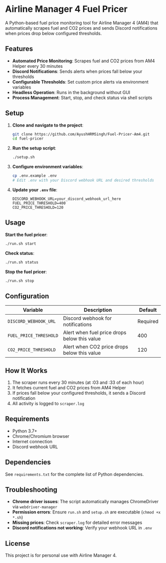 # Airline Manager 4 Fuel Pricer

A Python-based fuel price monitoring tool for Airline Manager 4 (AM4) that automatically scrapes fuel and CO2 prices and sends Discord notifications when prices drop below configured thresholds.

## Features

- **Automated Price Monitoring**: Scrapes fuel and CO2 prices from AM4 Helper every 30 minutes
- **Discord Notifications**: Sends alerts when prices fall below your thresholds
- **Configurable Thresholds**: Set custom price alerts via environment variables
- **Headless Operation**: Runs in the background without GUI
- **Process Management**: Start, stop, and check status via shell scripts

## Setup

1. **Clone and navigate to the project**:
   ```bash
   git clone https://github.com/AyushHRMSingh/Fuel-Pricer-Am4.git
   cd fuel-pricer
   ```

2. **Run the setup script**:
   ```bash
   ./setup.sh
   ```

3. **Configure environment variables**:
   ```bash
   cp .env.example .env
   # Edit .env with your Discord webhook URL and desired thresholds
   ```

4. **Update your `.env` file**:
   ```env
   DISCORD_WEBHOOK_URL=your_discord_webhook_url_here
   FUEL_PRICE_THRESHOLD=400
   CO2_PRICE_THRESHOLD=120
   ```

## Usage

**Start the fuel pricer**:
```bash
./run.sh start
```

**Check status**:
```bash
./run.sh status
```

**Stop the fuel pricer**:
```bash
./run.sh stop
```

## Configuration

| Variable | Description | Default |
|----------|-------------|---------|
| `DISCORD_WEBHOOK_URL` | Discord webhook for notifications | Required |
| `FUEL_PRICE_THRESHOLD` | Alert when fuel price drops below this value | 400 |
| `CO2_PRICE_THRESHOLD` | Alert when CO2 price drops below this value | 120 |

## How It Works

1. The scraper runs every 30 minutes (at :03 and :33 of each hour)
2. It fetches current fuel and CO2 prices from AM4 Helper
3. If prices fall below your configured thresholds, it sends a Discord notification
4. All activity is logged to `scraper.log`

## Requirements

- Python 3.7+
- Chrome/Chromium browser
- Internet connection
- Discord webhook URL

## Dependencies

See `requirements.txt` for the complete list of Python dependencies.

## Troubleshooting

- **Chrome driver issues**: The script automatically manages ChromeDriver via `webdriver-manager`
- **Permission errors**: Ensure `run.sh` and `setup.sh` are executable (`chmod +x *.sh`)
- **Missing prices**: Check `scraper.log` for detailed error messages
- **Discord notifications not working**: Verify your webhook URL in `.env`

## License

This project is for personal use with Airline Manager 4.
